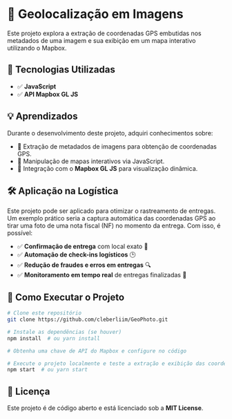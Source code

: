# 📍 Geolocalização em Imagens

Este projeto explora a extração de coordenadas GPS embutidas nos metadados de uma imagem e sua exibição em um mapa interativo utilizando o Mapbox.

## 🚀 Tecnologias Utilizadas

- ✅ **JavaScript**
- ✅ **API Mapbox GL JS**

## 💡 Aprendizados

Durante o desenvolvimento deste projeto, adquiri conhecimentos sobre:

- 🔹 Extração de metadados de imagens para obtenção de coordenadas GPS.
- 🔹 Manipulação de mapas interativos via JavaScript.
- 🔹 Integração com o **Mapbox GL JS** para visualização dinâmica.

## 🛠️ Aplicação na Logística

Este projeto pode ser aplicado para otimizar o rastreamento de entregas. Um exemplo prático seria a captura automática das coordenadas GPS ao tirar uma foto de uma nota fiscal (NF) no momento da entrega. Com isso, é possível:

- ✅ **Confirmação de entrega** com local exato 📍
- ✅ **Automação de check-ins logísticos** 🕒
- ✅ **Redução de fraudes e erros em entregas** 🔍
- ✅ **Monitoramento em tempo real** de entregas finalizadas 📡

## 📌 Como Executar o Projeto

```bash
# Clone este repositório
git clone https://github.com/cleberliim/GeoPhoto.git

# Instale as dependências (se houver)
npm install  # ou yarn install

# Obtenha uma chave de API do Mapbox e configure no código

# Execute o projeto localmente e teste a extração e exibição das coordenadas
npm start  # ou yarn start
```

## 📜 Licença

Este projeto é de código aberto e está licenciado sob a **MIT License**.
